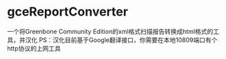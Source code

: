 # gceReportConverter
一个将Greenbone Community Edition的xml格式扫描报告转换成html格式的工具，并汉化
PS：汉化目前基于Google翻译接口，你需要在本地10809端口有个http协议的上网工具
